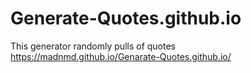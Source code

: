 # Generate-Quotes.github.io
This generator randomly pulls of quotes https://madnmd.github.io/Genarate-Quotes.github.io/
